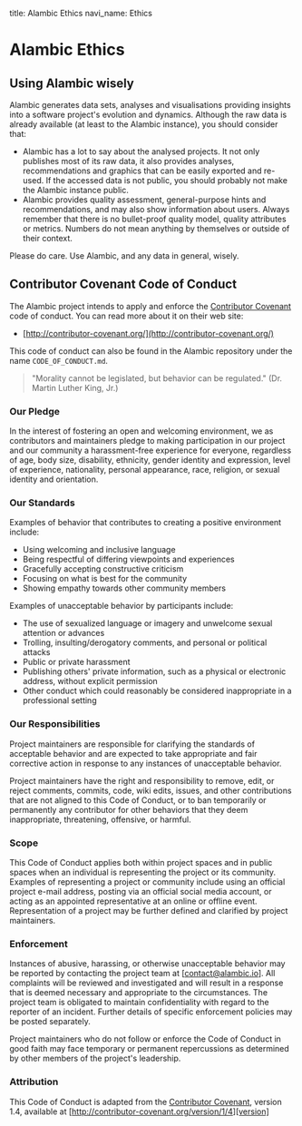 title: Alambic Ethics
navi_name: Ethics

# Alambic Ethics

## Using Alambic wisely

Alambic generates data sets, analyses and visualisations providing insights into a software project's evolution and dynamics. Although the raw data is already available (at least to the Alambic instance), you should consider that:

* Alambic has a lot to say about the analysed projects. It not only publishes most of its raw data, it also provides analyses, recommendations and graphics that can be easily exported and re-used. If the accessed data is not public, you should probably not make the Alambic instance public.
* Alambic provides quality assessment, general-purpose hints and recommendations, and may also show information about users. Always remember that there is no bullet-proof quality model, quality attributes or metrics. Numbers do not mean anything by themselves or outside of their context.

Please do care. Use Alambic, and any data in general, wisely.


## Contributor Covenant Code of Conduct

The Alambic project intends to apply and enforce the [Contributor Covenant](http://contributor-covenant.org/version/1/4/) code of conduct. You can read more about it on their web site:

* [http://contributor-covenant.org/](http://contributor-covenant.org/)

This code of conduct can also be found in the Alambic repository under the name `CODE_OF_CONDUCT.md`.

> "Morality cannot be legislated, but behavior can be regulated." (Dr. Martin Luther King, Jr.)

### Our Pledge

In the interest of fostering an open and welcoming environment, we as
contributors and maintainers pledge to making participation in our project and
our community a harassment-free experience for everyone, regardless of age, body
size, disability, ethnicity, gender identity and expression, level of experience,
nationality, personal appearance, race, religion, or sexual identity and
orientation.

### Our Standards

Examples of behavior that contributes to creating a positive environment
include:

* Using welcoming and inclusive language
* Being respectful of differing viewpoints and experiences
* Gracefully accepting constructive criticism
* Focusing on what is best for the community
* Showing empathy towards other community members

Examples of unacceptable behavior by participants include:

* The use of sexualized language or imagery and unwelcome sexual attention or
advances
* Trolling, insulting/derogatory comments, and personal or political attacks
* Public or private harassment
* Publishing others' private information, such as a physical or electronic
  address, without explicit permission
* Other conduct which could reasonably be considered inappropriate in a
  professional setting

### Our Responsibilities

Project maintainers are responsible for clarifying the standards of acceptable
behavior and are expected to take appropriate and fair corrective action in
response to any instances of unacceptable behavior.

Project maintainers have the right and responsibility to remove, edit, or
reject comments, commits, code, wiki edits, issues, and other contributions
that are not aligned to this Code of Conduct, or to ban temporarily or
permanently any contributor for other behaviors that they deem inappropriate,
threatening, offensive, or harmful.

### Scope

This Code of Conduct applies both within project spaces and in public spaces
when an individual is representing the project or its community. Examples of
representing a project or community include using an official project e-mail
address, posting via an official social media account, or acting as an appointed
representative at an online or offline event. Representation of a project may be
further defined and clarified by project maintainers.

### Enforcement

Instances of abusive, harassing, or otherwise unacceptable behavior may be
reported by contacting the project team at [contact@alambic.io]. All
complaints will be reviewed and investigated and will result in a response that
is deemed necessary and appropriate to the circumstances. The project team is
obligated to maintain confidentiality with regard to the reporter of an incident.
Further details of specific enforcement policies may be posted separately.

Project maintainers who do not follow or enforce the Code of Conduct in good
faith may face temporary or permanent repercussions as determined by other
members of the project's leadership.

### Attribution

This Code of Conduct is adapted from the [Contributor Covenant][homepage], version 1.4,
available at [http://contributor-covenant.org/version/1/4][version]

[homepage]: http://contributor-covenant.org
[version]: http://contributor-covenant.org/version/1/4/
